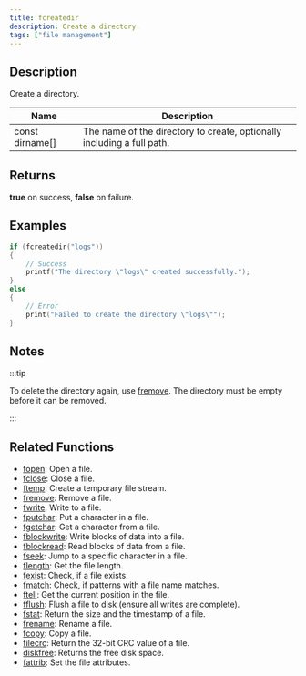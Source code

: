 ```yaml
---
title: fcreatedir
description: Create a directory.
tags: ["file management"]
---
```


<VersionWarn version='omp v1.1.0.2612' />

<LowercaseNote />

## Description

Create a directory.

| Name            | Description                                                            |
| --------------- | ---------------------------------------------------------------------- |
| const dirname[] | The name of the directory to create, optionally including a full path. |

## Returns

**true** on success, **false** on failure.

## Examples

```c
if (fcreatedir("logs"))
{
    // Success
    printf("The directory \"logs\" created successfully.");
}
else
{
    // Error
    print("Failed to create the directory \"logs\"");
}
```

## Notes

:::tip

To delete the directory again, use [fremove](fremove). The directory must be empty before it can be removed.

:::

## Related Functions

- [fopen](fopen): Open a file.
- [fclose](fclose): Close a file.
- [ftemp](ftemp): Create a temporary file stream.
- [fremove](fremove): Remove a file.
- [fwrite](fwrite): Write to a file.
- [fputchar](fputchar): Put a character in a file.
- [fgetchar](fgetchar): Get a character from a file.
- [fblockwrite](fblockwrite): Write blocks of data into a file.
- [fblockread](fblockread): Read blocks of data from a file.
- [fseek](fseek): Jump to a specific character in a file.
- [flength](flength): Get the file length.
- [fexist](fexist): Check, if a file exists.
- [fmatch](fmatch): Check, if patterns with a file name matches.
- [ftell](ftell): Get the current position in the file.
- [fflush](fflush): Flush a file to disk (ensure all writes are complete).
- [fstat](fstat): Return the size and the timestamp of a file.
- [frename](frename): Rename a file.
- [fcopy](fcopy): Copy a file.
- [filecrc](filecrc): Return the 32-bit CRC value of a file.
- [diskfree](diskfree): Returns the free disk space.
- [fattrib](fattrib): Set the file attributes.
